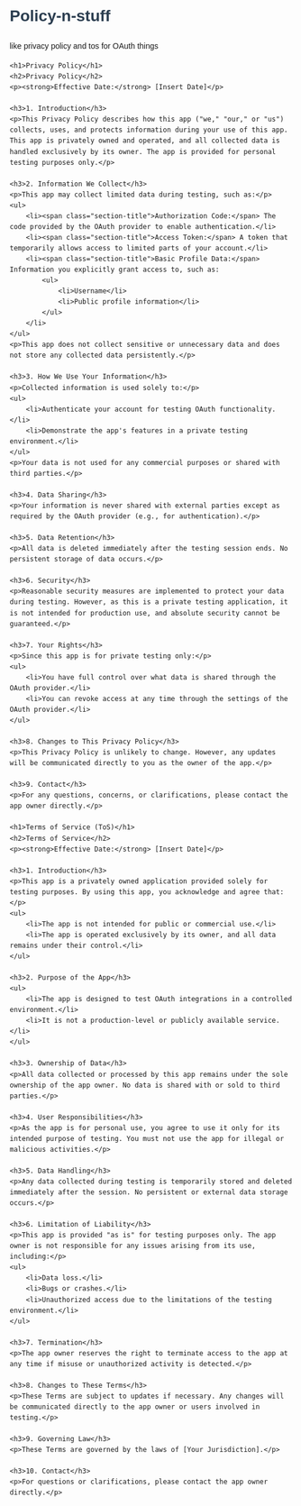 # Policy-n-stuff
like privacy policy and tos for OAuth things



<!DOCTYPE html>
<html lang="en">
<head>
    <meta charset="UTF-8">
    <meta name="viewport" content="width=device-width, initial-scale=1.0">
    <title>Privacy Policy and Terms of Service</title>
    <style>
        body {
            font-family: Arial, sans-serif;
            margin: 20px;
            line-height: 1.6;
        }
        h1 {
            color: #2C3E50;
        }
        h2 {
            color: #34495E;
        }
        p {
            margin-bottom: 15px;
        }
        ul {
            list-style-type: none;
            padding-left: 0;
        }
        li {
            margin-bottom: 10px;
        }
        .section-title {
            font-weight: bold;
        }
    </style>
</head>
<body>

    <h1>Privacy Policy</h1>
    <h2>Privacy Policy</h2>
    <p><strong>Effective Date:</strong> [Insert Date]</p>

    <h3>1. Introduction</h3>
    <p>This Privacy Policy describes how this app ("we," "our," or "us") collects, uses, and protects information during your use of this app. This app is privately owned and operated, and all collected data is handled exclusively by its owner. The app is provided for personal testing purposes only.</p>

    <h3>2. Information We Collect</h3>
    <p>This app may collect limited data during testing, such as:</p>
    <ul>
        <li><span class="section-title">Authorization Code:</span> The code provided by the OAuth provider to enable authentication.</li>
        <li><span class="section-title">Access Token:</span> A token that temporarily allows access to limited parts of your account.</li>
        <li><span class="section-title">Basic Profile Data:</span> Information you explicitly grant access to, such as:
            <ul>
                <li>Username</li>
                <li>Public profile information</li>
            </ul>
        </li>
    </ul>
    <p>This app does not collect sensitive or unnecessary data and does not store any collected data persistently.</p>

    <h3>3. How We Use Your Information</h3>
    <p>Collected information is used solely to:</p>
    <ul>
        <li>Authenticate your account for testing OAuth functionality.</li>
        <li>Demonstrate the app's features in a private testing environment.</li>
    </ul>
    <p>Your data is not used for any commercial purposes or shared with third parties.</p>

    <h3>4. Data Sharing</h3>
    <p>Your information is never shared with external parties except as required by the OAuth provider (e.g., for authentication).</p>

    <h3>5. Data Retention</h3>
    <p>All data is deleted immediately after the testing session ends. No persistent storage of data occurs.</p>

    <h3>6. Security</h3>
    <p>Reasonable security measures are implemented to protect your data during testing. However, as this is a private testing application, it is not intended for production use, and absolute security cannot be guaranteed.</p>

    <h3>7. Your Rights</h3>
    <p>Since this app is for private testing only:</p>
    <ul>
        <li>You have full control over what data is shared through the OAuth provider.</li>
        <li>You can revoke access at any time through the settings of the OAuth provider.</li>
    </ul>

    <h3>8. Changes to This Privacy Policy</h3>
    <p>This Privacy Policy is unlikely to change. However, any updates will be communicated directly to you as the owner of the app.</p>

    <h3>9. Contact</h3>
    <p>For any questions, concerns, or clarifications, please contact the app owner directly.</p>

    <h1>Terms of Service (ToS)</h1>
    <h2>Terms of Service</h2>
    <p><strong>Effective Date:</strong> [Insert Date]</p>

    <h3>1. Introduction</h3>
    <p>This app is a privately owned application provided solely for testing purposes. By using this app, you acknowledge and agree that:</p>
    <ul>
        <li>The app is not intended for public or commercial use.</li>
        <li>The app is operated exclusively by its owner, and all data remains under their control.</li>
    </ul>

    <h3>2. Purpose of the App</h3>
    <ul>
        <li>The app is designed to test OAuth integrations in a controlled environment.</li>
        <li>It is not a production-level or publicly available service.</li>
    </ul>

    <h3>3. Ownership of Data</h3>
    <p>All data collected or processed by this app remains under the sole ownership of the app owner. No data is shared with or sold to third parties.</p>

    <h3>4. User Responsibilities</h3>
    <p>As the app is for personal use, you agree to use it only for its intended purpose of testing. You must not use the app for illegal or malicious activities.</p>

    <h3>5. Data Handling</h3>
    <p>Any data collected during testing is temporarily stored and deleted immediately after the session. No persistent or external data storage occurs.</p>

    <h3>6. Limitation of Liability</h3>
    <p>This app is provided "as is" for testing purposes only. The app owner is not responsible for any issues arising from its use, including:</p>
    <ul>
        <li>Data loss.</li>
        <li>Bugs or crashes.</li>
        <li>Unauthorized access due to the limitations of the testing environment.</li>
    </ul>

    <h3>7. Termination</h3>
    <p>The app owner reserves the right to terminate access to the app at any time if misuse or unauthorized activity is detected.</p>

    <h3>8. Changes to These Terms</h3>
    <p>These Terms are subject to updates if necessary. Any changes will be communicated directly to the app owner or users involved in testing.</p>

    <h3>9. Governing Law</h3>
    <p>These Terms are governed by the laws of [Your Jurisdiction].</p>

    <h3>10. Contact</h3>
    <p>For questions or clarifications, please contact the app owner directly.</p>

</body>
</html>
